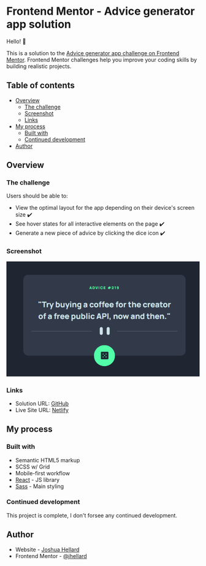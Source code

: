 # Frontend Mentor - Advice generator app solution

Hello! 👋

This is a solution to the [Advice generator app challenge on Frontend Mentor](https://www.frontendmentor.io/challenges/advice-generator-app-QdUG-13db). Frontend Mentor challenges help you improve your coding skills by building realistic projects.

## Table of contents

- [Overview](#overview)
  - [The challenge](#the-challenge)
  - [Screenshot](#screenshot)
  - [Links](#links)
- [My process](#my-process)
  - [Built with](#built-with)
  - [Continued development](#continued-development)
- [Author](#author)

## Overview

### The challenge

Users should be able to:

- View the optimal layout for the app depending on their device's screen size ✔️
- See hover states for all interactive elements on the page ✔️
- Generate a new piece of advice by clicking the dice icon ✔️

### Screenshot

![](./src/images/demo.png)

### Links

- Solution URL: [GitHub](https://github.com/jhellard/advice)
- Live Site URL: [Netlify](https://fancy-speculoos-ebde31.netlify.app/)

## My process

### Built with

- Semantic HTML5 markup
- SCSS w/ Grid
- Mobile-first workflow
- [React](https://reactjs.org/) - JS library
- [Sass](https://sass-lang.com/) - Main styling

### Continued development

This project is complete, I don't forsee any continued development.

## Author

- Website - [Joshua Hellard](https://www.jhellard.com)
- Frontend Mentor - [@jhellard](https://www.frontendmentor.io/profile/jhellard)

